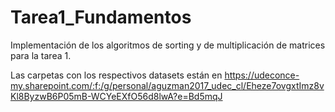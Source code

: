 # Tarea1_Fundamentos
Implementación de los algoritmos de sorting y de multiplicación de matrices para la tarea 1.

Las carpetas con los respectivos datasets están en https://udeconce-my.sharepoint.com/:f:/g/personal/aguzman2017_udec_cl/Eheze7ovgxtImz8vKl8ByzwB6P05mB-WCYeEXfO56d8lwA?e=Bd5mqJ
